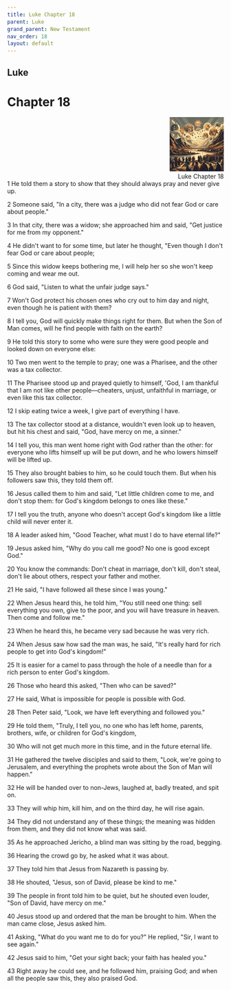 ```yaml
---
title: Luke Chapter 18
parent: Luke
grand_parent: New Testament
nav_order: 18
layout: default
---
```


## Luke

# Chapter 18

<div style="clear: both; text-align: right;">
    <img src="/assets/Image/Luke/500/18.jpg" alt="Luke Chapter 18" class="chapter-image" style="max-width: 25%; height: auto;"/>
    <figcaption style="font-size: 14px;">Luke Chapter 18</figcaption>
</div>
1 He told them a story to show that they should always pray and never give up.

2 Someone said, "In a city, there was a judge who did not fear God or care about people."

3 In that city, there was a widow; she approached him and said, "Get justice for me from my opponent."

4 He didn't want to for some time, but later he thought, "Even though I don't fear God or care about people;

5 Since this widow keeps bothering me, I will help her so she won't keep coming and wear me out.

6 God said, "Listen to what the unfair judge says."

7 Won't God protect his chosen ones who cry out to him day and night, even though he is patient with them?

8 I tell you, God will quickly make things right for them. But when the Son of Man comes, will he find people with faith on the earth?

9 He told this story to some who were sure they were good people and looked down on everyone else:

10 Two men went to the temple to pray; one was a Pharisee, and the other was a tax collector.

11 The Pharisee stood up and prayed quietly to himself, 'God, I am thankful that I am not like other people—cheaters, unjust, unfaithful in marriage, or even like this tax collector.

12 I skip eating twice a week, I give part of everything I have.

13 The tax collector stood at a distance, wouldn't even look up to heaven, but hit his chest and said, "God, have mercy on me, a sinner."

14 I tell you, this man went home right with God rather than the other: for everyone who lifts himself up will be put down, and he who lowers himself will be lifted up.

15 They also brought babies to him, so he could touch them. But when his followers saw this, they told them off.

16 Jesus called them to him and said, "Let little children come to me, and don't stop them: for God's kingdom belongs to ones like these."

17 I tell you the truth, anyone who doesn't accept God's kingdom like a little child will never enter it.

18 A leader asked him, "Good Teacher, what must I do to have eternal life?"

19 Jesus asked him, "Why do you call me good? No one is good except God."

20 You know the commands: Don't cheat in marriage, don't kill, don't steal, don't lie about others, respect your father and mother.

21 He said, "I have followed all these since I was young."

22 When Jesus heard this, he told him, "You still need one thing: sell everything you own, give to the poor, and you will have treasure in heaven. Then come and follow me."

23 When he heard this, he became very sad because he was very rich.

24 When Jesus saw how sad the man was, he said, "It's really hard for rich people to get into God's kingdom!"

25 It is easier for a camel to pass through the hole of a needle than for a rich person to enter God's kingdom.

26 Those who heard this asked, "Then who can be saved?"

27 He said, What is impossible for people is possible with God.

28 Then Peter said, "Look, we have left everything and followed you."

29 He told them, "Truly, I tell you, no one who has left home, parents, brothers, wife, or children for God's kingdom,

30 Who will not get much more in this time, and in the future eternal life.

31 He gathered the twelve disciples and said to them, "Look, we're going to Jerusalem, and everything the prophets wrote about the Son of Man will happen."

32 He will be handed over to non-Jews, laughed at, badly treated, and spit on.

33 They will whip him, kill him, and on the third day, he will rise again.

34 They did not understand any of these things; the meaning was hidden from them, and they did not know what was said.

35 As he approached Jericho, a blind man was sitting by the road, begging.

36 Hearing the crowd go by, he asked what it was about.

37 They told him that Jesus from Nazareth is passing by.

38 He shouted, "Jesus, son of David, please be kind to me."

39 The people in front told him to be quiet, but he shouted even louder, "Son of David, have mercy on me."

40 Jesus stood up and ordered that the man be brought to him. When the man came close, Jesus asked him.

41 Asking, "What do you want me to do for you?" He replied, "Sir, I want to see again."

42 Jesus said to him, "Get your sight back; your faith has healed you."

43 Right away he could see, and he followed him, praising God; and when all the people saw this, they also praised God.


